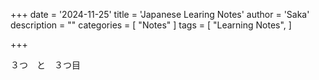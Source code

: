 +++
date = '2024-11-25'
title = 'Japanese Learing Notes'
author = 'Saka'
description = ""
categories = [
    "Notes"
]
tags = [
    "Learning Notes",
]

+++

３つ　と　３つ目